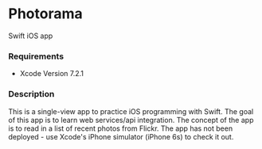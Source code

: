 # Photorama
Swift iOS app

### Requirements
* Xcode Version 7.2.1

### Description
This is a single-view app to practice iOS programming with Swift. The goal of this app is to learn web services/api integration. The concept of the app is to read in a list of recent photos from Flickr. The app has not been deployed - use Xcode's iPhone simulator (iPhone 6s) to check it out.

